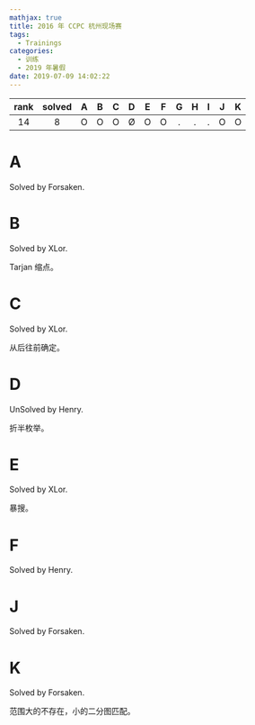 ```yaml
---
mathjax: true
title: 2016 年 CCPC 杭州现场赛
tags:
  - Trainings
categories:
  - 训练
  - 2019 年暑假
date: 2019-07-09 14:02:22
---
```


| rank | solved |  A  |  B  |  C  |  D  |  E  |  F  |  G  |  H  |  I  |  J  |  K  |
| :--: | :----: | :-: | :-: | :-: | :-: | :-: | :-: | :-: | :-: | :-: | :-: | :-: |
|  14  |   8    |  O  |  O  |  O  |  Ø  |  O  |  O  |  .  |  .  |  .  |  O  |  O  |

<!--more-->

# A

Solved by Forsaken.

# B

Solved by XLor.

Tarjan 缩点。

# C

Solved by XLor.

从后往前确定。

# D

UnSolved by Henry.

折半枚举。

# E

Solved by XLor.

暴搜。

# F

Solved by Henry.

# J

Solved by Forsaken.

# K

Solved by Forsaken.

范围大的不存在，小的二分图匹配。